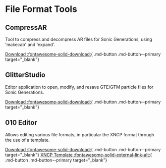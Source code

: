 # File Format Tools

## CompressAR
Tool to compress and decompress AR files for Sonic Generations, using 'makecab' and 'expand'.

[Download :fontawesome-solid-download:](https://github.com/PTKickass/CompressAR/releases){ .md-button .md-button--primary target="_blank"}

## GlitterStudio
Editor application to open, modify, and resave GTE/GTM particle files for Sonic Generations.

[Download :fontawesome-solid-download:](https://github.com/crash5band/Glitter/releases){ .md-button .md-button--primary target="_blank"}

## 010 Editor
Allows editing various file formats, in particular the XNCP format through the use of a template.

[Download :fontawesome-solid-download:](https://www.sweetscape.com/010editor/){ .md-button .md-button--primary target="_blank"}
[XNCP Template :fontawesome-solid-external-link-alt:](https://github.com/tge-was-taken/010-Editor-Templates/blob/master/templates/sonic_xncp_yncp.bt){ .md-button .md-button--primary target="_blank"}